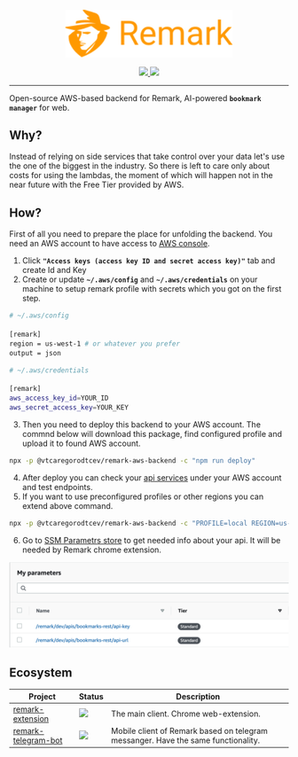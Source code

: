 <p align="center" dir="auto">
  <img style="width: 60%;" src="src/assets/logo.svg" />
</p>
<p align="center" dir="auto">
  <a href="/LICENSE" >
    <img src="https://img.shields.io/badge/license-MIT-green" />
  </a>
  <img src="https://badge.fury.io/js/@vtcaregorodtcev%2Fremark-aws-backend.svg" />
</p>

---

Open-source AWS-based backend for Remark, AI-powered <b>`bookmark manager`</b> for web.

## Why?

Instead of relying on side services that take control over your data let's use the one of the biggest in the industry. So there is left to care only about costs for using the lambdas, the moment of which will happen not in the near future with the Free Tier provided by AWS.

## How?

First of all you need to prepare the place for unfolding the backend. You need an AWS account to have access to [AWS console](https://console.aws.amazon.com/iam/home#/security_credentials).

1. Click <b>`"Access keys (access key ID and secret access key)"`</b> tab and create Id and Key
2. Create or update <b>`~/.aws/config`</b> and <b>`~/.aws/credentials`</b> on your machine to setup remark profile with secrets which you got on the first step.

```bash
# ~/.aws/config

[remark]
region = us-west-1 # or whatever you prefer
output = json
```

```bash
# ~/.aws/credentials

[remark]
aws_access_key_id=YOUR_ID
aws_secret_access_key=YOUR_KEY
```

3. Then you need to deploy this backend to your AWS account. The commnd below will download this package, find configured profile and upload it to found AWS account.

```bash
npx -p @vtcaregorodtcev/remark-aws-backend -c "npm run deploy"
```

4. After deploy you can check your [api services](https://console.aws.amazon.com/apigateway/main/apis) under your AWS account and test endpoints.
5. If you want to use preconfigured profiles or other regions you can extend above command.

```bash
npx -p @vtcaregorodtcev/remark-aws-backend -c "PROFILE=local REGION=us-west-2 npm run deploy"
```

6. Go to [SSM Parametrs store](https://console.aws.amazon.com/systems-manager/parameters) to get needed info about your api. It will be needed by Remark chrome extension.

<img src="src/assets/parametrs.png" alt="ssm keys">

## Ecosystem

| Project                                                                       | Status                                                       | Description                                                                               |
| ----------------------------------------------------------------------------- | ------------------------------------------------------------ | ----------------------------------------------------------------------------------------- |
| [remark-extension](https://github.com/vtcaregorodtcev/remark-extension)       | <img src="https://img.shields.io/badge/license-MIT-green" /> | The main client. Chrome web-extension. |
| [remark-telegram-bot](https://github.com/vtcaregorodtcev/remark-telegram-bot) | <img src="https://img.shields.io/badge/license-MIT-green" /> | Mobile client of Remark based on telegram messanger. Have the same functionality.         |
